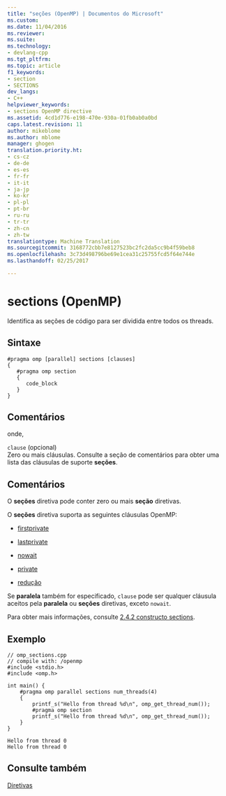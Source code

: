 ```yaml
---
title: "seções (OpenMP) | Documentos do Microsoft"
ms.custom: 
ms.date: 11/04/2016
ms.reviewer: 
ms.suite: 
ms.technology:
- devlang-cpp
ms.tgt_pltfrm: 
ms.topic: article
f1_keywords:
- section
- SECTIONS
dev_langs:
- C++
helpviewer_keywords:
- sections OpenMP directive
ms.assetid: 4cd1d776-e198-470e-930a-01fb0ab0a0bd
caps.latest.revision: 11
author: mikeblome
ms.author: mblome
manager: ghogen
translation.priority.ht:
- cs-cz
- de-de
- es-es
- fr-fr
- it-it
- ja-jp
- ko-kr
- pl-pl
- pt-br
- ru-ru
- tr-tr
- zh-cn
- zh-tw
translationtype: Machine Translation
ms.sourcegitcommit: 3168772cbb7e8127523bc2fc2da5cc9b4f59beb8
ms.openlocfilehash: 3c73d498796be69e1cea31c25755fcd5f64e744e
ms.lasthandoff: 02/25/2017

---
```

# <a name="sections-openmp"></a>sections (OpenMP)
Identifica as seções de código para ser dividida entre todos os threads.  
  
## <a name="syntax"></a>Sintaxe  
  
```  
#pragma omp [parallel] sections [clauses]  
{  
   #pragma omp section  
   {  
      code_block   
   }   
}  
```  
  
## <a name="remarks"></a>Comentários  
 onde,  
  
 `clause` (opcional)  
 Zero ou mais cláusulas. Consulte a seção de comentários para obter uma lista das cláusulas de suporte **seções**.  
  
## <a name="remarks"></a>Comentários  
 O **seções** diretiva pode conter zero ou mais **seção** diretivas.  
  
 O **seções** diretiva suporta as seguintes cláusulas OpenMP:  
  
-   [firstprivate](../../../parallel/openmp/reference/firstprivate.md)  
  
-   [lastprivate](../../../parallel/openmp/reference/lastprivate.md)  
  
-   [nowait](../../../parallel/openmp/reference/nowait.md)  
  
-   [private](../../../parallel/openmp/reference/private-openmp.md)  
  
-   [redução](../../../parallel/openmp/reference/reduction.md)  
  
 Se **paralela** também for especificado, `clause` pode ser qualquer cláusula aceitos pela **paralela** ou **seções** diretivas, exceto `nowait`.  
  
 Para obter mais informações, consulte [2.4.2 constructo sections](../../../parallel/openmp/2-4-2-sections-construct.md).  
  
## <a name="example"></a>Exemplo  
  
```  
// omp_sections.cpp  
// compile with: /openmp   
#include <stdio.h>  
#include <omp.h>  
  
int main() {  
    #pragma omp parallel sections num_threads(4)  
    {  
        printf_s("Hello from thread %d\n", omp_get_thread_num());  
        #pragma omp section  
        printf_s("Hello from thread %d\n", omp_get_thread_num());  
    }  
}  
```  
  
```Output  
Hello from thread 0  
Hello from thread 0  
```  
  
## <a name="see-also"></a>Consulte também  
 [Diretivas](../../../parallel/openmp/reference/openmp-directives.md)
